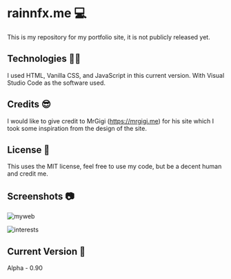 # rainnfx.me 💻

This is my repository for my portfolio site, it is not publicly released yet.

## Technologies 🧑‍💻

I used HTML, Vanilla CSS, and JavaScript in this current version. With Visual Studio Code as the software used.

## Credits 😎

I would like to give credit to MrGigi (https://mrgigi.me) for his site which I took some inspiration from the design of the site.

## License 📜

This uses the MIT license, feel free to use my code, but be a decent human and credit me.

## Screenshots 📷

![myweb](https://user-images.githubusercontent.com/74088595/219511292-e88681a7-a646-4e54-b56d-ab667cc80e8b.png)

![interests](https://user-images.githubusercontent.com/74088595/219511945-1573f31a-e353-475f-9b18-94007949264c.png)

## Current Version 💾
Alpha - 0.90
